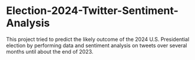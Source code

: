 # Election-2024-Twitter-Sentiment-Analysis
This project tried to predict the likely outcome of the 2024 U.S. Presidential election by performing data and sentiment analysis on tweets over several months until about the end of 2023.
